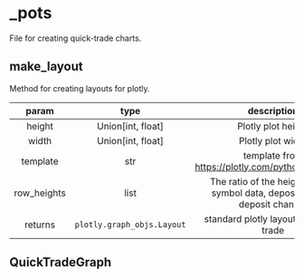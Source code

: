 # _pots
File for creating quick-trade charts.

## make_layout
Method for creating layouts for plotly.

| param  | type | description |
| :---: | :---: | :---: |
| height | Union\[int, float] | Plotly plot height |
| width | Union\[int, float] | Plotly plot width |
| template | str | template from https://plotly.com/python/templates/ |
| row_heights | list | The ratio of the heights of the symbol data, deposit and the deposit change. |
|returns|`plotly.graph_objs.Layout`| standard plotly layout for quick-trade |

## QuickTradeGraph
